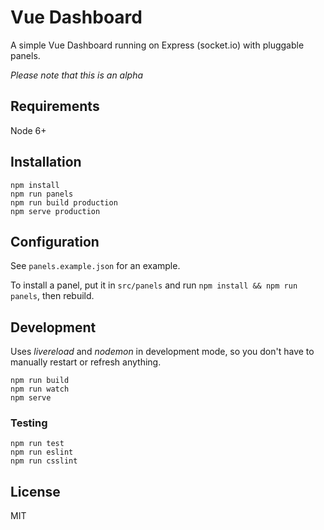 # Vue Dashboard

A simple Vue Dashboard running on Express (socket.io) with pluggable panels.

*Please note that this is an alpha*

## Requirements

Node 6+

## Installation

```
npm install
npm run panels
npm run build production
npm serve production
```

## Configuration

See `panels.example.json` for an example.

To install a panel, put it in `src/panels` and run `npm install && npm run panels`, then rebuild.

## Development

Uses *livereload* and *nodemon* in development mode, so you don't have to manually restart or refresh anything.

```
npm run build
npm run watch
npm serve
```

### Testing

```
npm run test
npm run eslint
npm run csslint
```

## License

MIT
